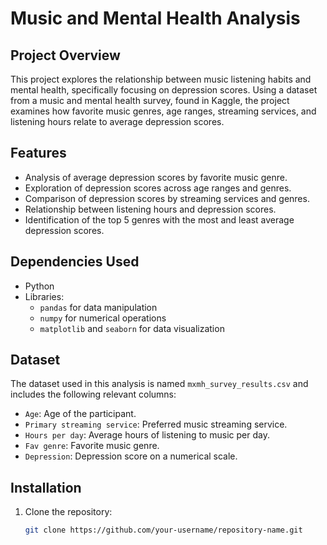 # Music and Mental Health Analysis

## Project Overview
This project explores the relationship between music listening habits and mental health, specifically focusing on depression scores. 
Using a dataset from a music and mental health survey, found in Kaggle,
the project examines how favorite music genres, age ranges, streaming services, and listening hours relate to average depression scores.

## Features
- Analysis of average depression scores by favorite music genre.
- Exploration of depression scores across age ranges and genres.
- Comparison of depression scores by streaming services and genres.
- Relationship between listening hours and depression scores.
- Identification of the top 5 genres with the most and least average depression scores.

## Dependencies Used
- Python
- Libraries: 
  - `pandas` for data manipulation
  - `numpy` for numerical operations
  - `matplotlib` and `seaborn` for data visualization

## Dataset
The dataset used in this analysis is named `mxmh_survey_results.csv` and includes the following relevant columns:
- `Age`: Age of the participant.
- `Primary streaming service`: Preferred music streaming service.
- `Hours per day`: Average hours of listening to music per day.
- `Fav genre`: Favorite music genre.
- `Depression`: Depression score on a numerical scale.

## Installation
1. Clone the repository:
   ```bash
   git clone https://github.com/your-username/repository-name.git

